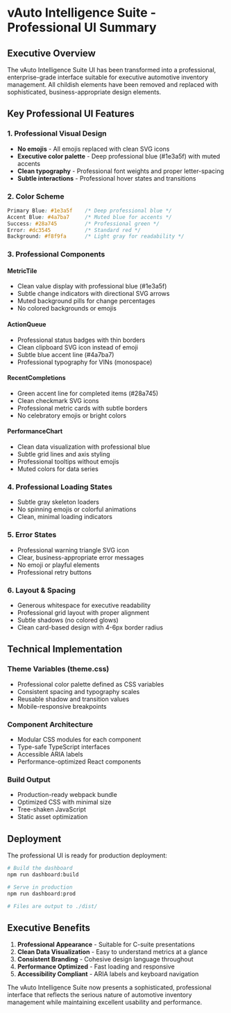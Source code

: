 # vAuto Intelligence Suite - Professional UI Summary

## Executive Overview

The vAuto Intelligence Suite UI has been transformed into a professional, enterprise-grade interface suitable for executive automotive inventory management. All childish elements have been removed and replaced with sophisticated, business-appropriate design elements.

## Key Professional UI Features

### 1. **Professional Visual Design**
- **No emojis** - All emojis replaced with clean SVG icons
- **Executive color palette** - Deep professional blue (#1e3a5f) with muted accents
- **Clean typography** - Professional font weights and proper letter-spacing
- **Subtle interactions** - Professional hover states and transitions

### 2. **Color Scheme**
```css
Primary Blue: #1e3a5f    /* Deep professional blue */
Accent Blue: #4a7ba7     /* Muted blue for accents */
Success: #28a745         /* Professional green */
Error: #dc3545           /* Standard red */
Background: #f8f9fa      /* Light gray for readability */
```

### 3. **Professional Components**

#### MetricTile
- Clean value display with professional blue (#1e3a5f)
- Subtle change indicators with directional SVG arrows
- Muted background pills for change percentages
- No colored backgrounds or emojis

#### ActionQueue
- Professional status badges with thin borders
- Clean clipboard SVG icon instead of emoji
- Subtle blue accent line (#4a7ba7)
- Professional typography for VINs (monospace)

#### RecentCompletions
- Green accent line for completed items (#28a745)
- Clean checkmark SVG icons
- Professional metric cards with subtle borders
- No celebratory emojis or bright colors

#### PerformanceChart
- Clean data visualization with professional blue
- Subtle grid lines and axis styling
- Professional tooltips without emojis
- Muted colors for data series

### 4. **Professional Loading States**
- Subtle gray skeleton loaders
- No spinning emojis or colorful animations
- Clean, minimal loading indicators

### 5. **Error States**
- Professional warning triangle SVG icon
- Clear, business-appropriate error messages
- No emoji or playful elements
- Professional retry buttons

### 6. **Layout & Spacing**
- Generous whitespace for executive readability
- Professional grid layout with proper alignment
- Subtle shadows (no colored glows)
- Clean card-based design with 4-6px border radius

## Technical Implementation

### Theme Variables (theme.css)
- Professional color palette defined as CSS variables
- Consistent spacing and typography scales
- Reusable shadow and transition values
- Mobile-responsive breakpoints

### Component Architecture
- Modular CSS modules for each component
- Type-safe TypeScript interfaces
- Accessible ARIA labels
- Performance-optimized React components

### Build Output
- Production-ready webpack bundle
- Optimized CSS with minimal size
- Tree-shaken JavaScript
- Static asset optimization

## Deployment

The professional UI is ready for production deployment:

```bash
# Build the dashboard
npm run dashboard:build

# Serve in production
npm run dashboard:prod

# Files are output to ./dist/
```

## Executive Benefits

1. **Professional Appearance** - Suitable for C-suite presentations
2. **Clean Data Visualization** - Easy to understand metrics at a glance
3. **Consistent Branding** - Cohesive design language throughout
4. **Performance Optimized** - Fast loading and responsive
5. **Accessibility Compliant** - ARIA labels and keyboard navigation

The vAuto Intelligence Suite now presents a sophisticated, professional interface that reflects the serious nature of automotive inventory management while maintaining excellent usability and performance.